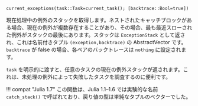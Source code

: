 ```
current_exceptions(task::Task=current_task(); [backtrace::Bool=true])
```

現在処理中の例外のスタックを取得します。ネストされたキャッチブロックがある場合、現在の例外が複数存在することがあり、その場合、最も最近スローされた例外がスタックの最後にあります。スタックは `ExceptionStack` として返され、これは名前付きタプル `(exception,backtrace)` の AbstractVector です。`backtrace` が false の場合、各ペアのバックトレースは `nothing` に設定されます。

`task` を明示的に渡すと、任意のタスクの現在の例外スタックが返されます。これは、未処理の例外によって失敗したタスクを調査するのに便利です。

!!! compat "Julia 1.7"
    この関数は、Julia 1.1–1.6 では実験的な名前 `catch_stack()` で呼ばれており、戻り値の型は単純なタプルのベクターでした。

